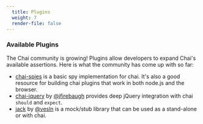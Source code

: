 ```yaml
---
  title: Plugins
  weight: 7
  render-file: false
---
```


### Available Plugins

The Chai community is growing! Plugins allow developers to expand Chai's available 
assertions. Here is what the community has come up with so far:

* [chai-spies](https://github.com/logicalparadox/chai-spies) is a basic spy implementation for chai. It's also
a good resource for building chai plugins that work in both node.js and the browser.
* [chai-jquery](https://github.com/jfirebaugh/chai-jquery) by [@jfirebaugh](https://github.com/jfirebaugh)
provides deep jQuery integration with chai `should` and `expect`.
* [jack](https://github.com/vesln/jack) by [@vesln](https://github.com/vesln) is a mock/stub library that 
can be used as a stand-alone or with chai.

